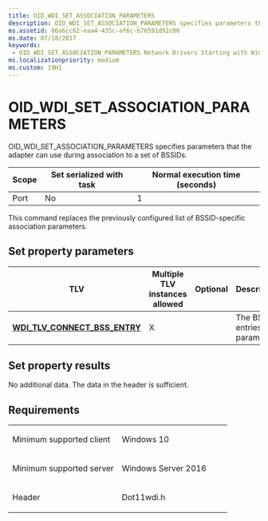 ```yaml
---
title: OID_WDI_SET_ASSOCIATION_PARAMETERS
description: OID_WDI_SET_ASSOCIATION_PARAMETERS specifies parameters that the adapter can use during association to a set of BSSIDs.
ms.assetid: 86a6cc62-eaa4-435c-af6c-b76591d92c00
ms.date: 07/18/2017
keywords:
 - OID_WDI_SET_ASSOCIATION_PARAMETERS Network Drivers Starting with Windows Vista
ms.localizationpriority: medium
ms.custom: 19H1
---
```


# OID\_WDI\_SET\_ASSOCIATION\_PARAMETERS


OID\_WDI\_SET\_ASSOCIATION\_PARAMETERS specifies parameters that the adapter can use during association to a set of BSSIDs.

| Scope | Set serialized with task | Normal execution time (seconds) |
|-------|--------------------------|---------------------------------|
| Port  | No                       | 1                               |

 

This command replaces the previously configured list of BSSID-specific association parameters.

## Set property parameters


| TLV                                                                     | Multiple TLV instances allowed | Optional | Description                     |
|-------------------------------------------------------------------------|--------------------------------|----------|---------------------------------|
| [**WDI\_TLV\_CONNECT\_BSS\_ENTRY**](./wdi-tlv-connect-bss-entry.md) | X                              |          | The BSS entries and parameters. |

 

## Set property results


No additional data. The data in the header is sufficient.

Requirements
------------

<table>
<colgroup>
<col width="50%" />
<col width="50%" />
</colgroup>
<tbody>
<tr class="odd">
<td><p>Minimum supported client</p></td>
<td><p>Windows 10</p></td>
</tr>
<tr class="even">
<td><p>Minimum supported server</p></td>
<td><p>Windows Server 2016</p></td>
</tr>
<tr class="odd">
<td><p>Header</p></td>
<td>Dot11wdi.h</td>
</tr>
</tbody>
</table>

 

